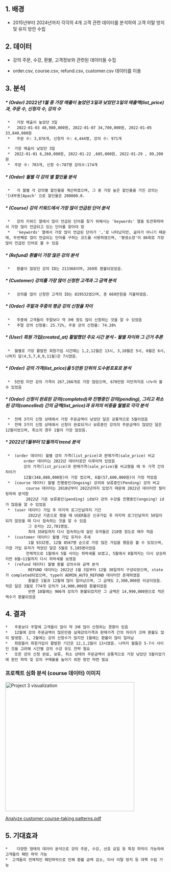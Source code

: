 ## **1. 배경**
*   2015년부터 2024년까지 각각의 4개 고객 관련 데이터를 분석하여 고객 이탈 방지 및 유지 방안 수립

## **2. 데이터**
*   강의 주문, 수강, 환불, 고객정보와 관련된 데이터들 수집
   - order.csv, course.csv, refund.csv, customer.csv 데이터를 이용


## **3. 분석** 

#####   *  (Order) 2022년 1월 중 가장 매출이 높았던 3일과 낮았던 3일의 매출액(list_price)과, 주문 수, 신청자 수, 강의 수 
     *   가장 매출이 높았던 3일
     *   2022-01-03 48,980,000원, 2022-01-07 34,700,000원, 2022-01-05 33,840,000원
     *   주문 수: 3,876개, 신청자 수: 4,444명, 강의 수: 971개
    
     *  가장 매출이 낮았던 3일
     *  2022-01-01 6,260,000원, 2022-01-22 ,685,000원, 2022-01-29 , 89,200원
     *  주문 수: 703개, 신청 수:787명 강의수:174개

#####   *  (Order) 월별 각 강의 별 할인율 분석
     *   각 월별 각 강의별 할인율을 계산하였으며, 그 중 가장 높은 할인율을 가진 강의는 '[내부용]Apach' 으로 할인율은 200000.0.

#####   *  (Course) 강의 키워드에서 가장 많이 언급된 단어 분석

     *   강의 키워드 열에서 많이 언급된 단어를 찾기 위해서는 'keywords' 열을 토큰화하여서 가장 많이 언급되고 있는 단어를 찾아야 함
     *   'keywords' 열에서 가장 많이 언급된 단어가 ','로 나타났지만, 글자가 아니기 때문에, 두번째로 많이 언급되는 단어를 구하는 코드를 사용하였으며, '평생소장'이 86회로 가장 많이 언급된 단어로 볼 수 있음

#####   *  (Refund) 환불이 가장 많은 강의 분석 
     *   환불이 많았던 강의 ID는 213368이며, 269회 환불되었었음.

#####   *  (Customer) 강의를 가장 많이 신청한 고객과 그 금액 분석
     *   강의를 많이 신청한 고객의 ID는 819532였으며, 총 669만원을 지불하였음.

#####   * (Order) 주말과 주중의 평균 강의 신청율 차이
     *   주중에 고객들이 주말보다 약 3배 정도 많이 신청하는 것을 알 수 있었음
     *   주말 강의 신청율: 25.72%, 주중 강의 신청율: 74.28%

#####   *  (User) 회원 가입(created_at) 활발했던 주요 시간 분석 - 월별 차이와 그 근거 추론
     *  월별로 가장 활발한 회원가입 시간때는 1,2,12월은 13시, 3,10월은 5시, 6월은 6시, 나머지 달(4,5,7,8,9,11월)은 7시였음.

#####   *  (Order) 강의 가격(list_price)을 5만원 단위의 도수분포표로 분석
     *  5만원 미만 강의 가격이 267,266개로 가장 많았으며, 670만원 미만까지로 나누어 볼 수 있었음

#####   *  (Order) 신청이 완료된 강의(complated)와 진행중인 강의(pending), 그리고 취소된 강의(cancelled) 간의 금액(list_price)과 유저의 비중을 월별로 각각 분석
     *  전체 3가지 신청 상태에서 가장 주문금액이 낮았던 달은 공통적으로 5월이었음
     *  전체 3가지 신청 상태에서 신청이 완료되거나 보류중인 강의의 주문금액이 많았던 달은 12월이었으며, 취소의 경우 1월이 가장 많았음.

#####   *  2022년 1월부터 12월까지 trend 분석
     *  (order 데이터) 월별 강의 가격(list_price)과 판매가격(sale_price) 비교
            order 데이터는 2022년 데이터로만 이루어져 있었음
            강의 가격(list_price)과 판매가격(sale_price)를 비교했을 때 두 가격 간의 차이가 
            12월(348,080,000원)이 가장 컸으며, 6월(57,600,000원)이 가장 작았음
     *  (course 데이터) 월별 진행중인(Ongoing) 강의와 보류중인(Pending) 강의 비교
             course 데이터는 2018년부터 2022년까지 있었기 때문에 2022년 데이터만 필터링하여 분석함
             2022년 기준 보류중인(pending) id보다 강의 수강을 진행중인(ongoing) id가 많음을 알 수 있었음
     *  (user 데이터) 가입 후 마지막 로그인날까지 기간
              2022년 기준으로 했을 때 USER들은 신규가입 후 마지막 로그인날까지 50일이 되지 않았을 때 다시 접속하는 것을 알 수 있음
              그 숫자는 22,701명임.
              최대 350일까지 다시 접속하는데 걸린 유저들은 210명 정도로 매우 적음
     *  (customer 데이터) 월별 가입 유저수 추세
              1월 9332명, 12월 8587명 순으로 가장 많은 가입을 했음음 볼 수 있었으며, 가장 가입 유저가 적었던 달은 5월로 5,185명이었음
             전체적으로 1월에서 5월 사이는 하락세를 보였고, 5월에서 8월까지는 다시 상승하지만 8월~11월까지 다시 하락세를 보였음
     *  (refund 데이터) 월별 환불 강의수와 금액 분석
              REFUND 데이터는 2022년 1월 3일부터 12월 30일까지 구성되었으며, state가 completed되었으며, type이 ADMIN_AUTO_REFUND 데이터만 존재하였음
              환불은 1월과 12월에 많이 일어났으며, 그 금액도 2,300,000원 이상이었음. 적은 달은 3월로 774개 강의가 14,900,000원 환불되었음
              반면 10월에는 906개 강의가 환불되었지만 그 금액은 14,990,000원으로 적은 액수가 환불되었음

 ## **4. 결과**
    *   주중보다 주말에 고객들이 많이 약 3배 많이 신청하는 경향이 있음
    *   12월에 강의 주문금액이 많은만큼 실제강의가격과 판매가격 간의 차이가 크며 환불도 많이 발생함. 1, 2월에는 강의 신청수가 많지만 1월에는 환불이 많이 일어남
    *   회원들이 회원가입이 활발한 기간은 12,1,2월이 13시였음. 나머지 월들은 5-7시 사이인 것을 고려해 시간별 강의 수강 유도 전략 필요
    *   또한 강의 신청 완료, 보류, 취소 상태의 주문금액이 공통적으로 가장 낮았던 5월이었기에 원인 파악 및 강의 구매율을 높이기 위한 방안 마련 필요

### **프로젝트 심화 분석 (course 데이터) 이미지**
<img width="404" alt="Project 3 visualization" src="https://github.com/Y-Junghye/Portfolio/assets/159558491/c3b019eb-6131-446c-a533-0564e82a217b">

[Analyze customer course-taking patterns.pdf](https://github.com/Y-Junghye/Portfolio/files/14913665/Analyze.customer.course-taking.patterns.pdf)
## **5. 기대효과**
    *    다양한 형태의 데이터 분석으로 강의 주문, 수강, 선호 요일 등 특징 파악이 가능하여 고객들의 패턴 파악 가능
    *  고객들의 전체적인 패턴파악으로 인해 환불 금액 감소, 타사 이탈 방지 등 대책 수립 가능


